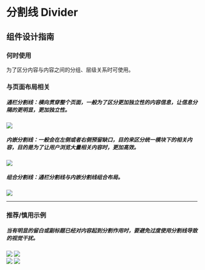 # 分割线 Divider

## 组件设计指南

### 何时使用

为了区分内容与内容之间的分组、层级关系时可使用。

### 与页面布局相关

##### 通栏分割线：横向贯穿整个页面，一般为了区分更加独立性的内容信息，让信息分隔的更明显，更加独立性。

<div class="item">
   <img src="https://oteam-tdesign-1258344706.cos.ap-guangzhou.myqcloud.com/site/design/mobile-guide/Divider%201.png" />
   <em></em>
</div>


##### 内嵌分割线：一般会在左侧或者右侧预留缺口，目的来区分统一模块下的相关内容，目的是为了让用户浏览大量相关内容时，更加高效。

<div class="item">
    <img src="https://oteam-tdesign-1258344706.cos.ap-guangzhou.myqcloud.com/site/design/mobile-guide/Divider%202.png" />
    <em></em>
  </div>
  
##### 组合分割线：通栏分割线与内嵌分割线组合布局。

<div class="item">
    <img src="https://oteam-tdesign-1258344706.cos.ap-guangzhou.myqcloud.com/site/design/mobile-guide/Divider%203.png" />
    <em></em>
  </div>
  
<hr />


### 推荐/慎用示例

##### 当有明显的留白或副标题已经对内容起到分割作用时，要避免过度使用分割线导致的视觉干扰。

<div class="legend">
  <div class="item">
    <img src="https://oteam-tdesign-1258344706.cos.ap-guangzhou.myqcloud.com/site/design/mobile-guide/Divider%204-1.png" />
    <img class="tag" src="https://oteam-tdesign-1258344706.cos.ap-guangzhou.myqcloud.com/site/doc/good.png" />
  </div>

  <div class="item">
    <img src="https://oteam-tdesign-1258344706.cos.ap-guangzhou.myqcloud.com/site/design/mobile-guide/Divider%204-2.png" />
    <img class="tag" src="https://oteam-tdesign-1258344706.cos.ap-guangzhou.myqcloud.com/site/doc/bad.png" />
  </div>
</div>
